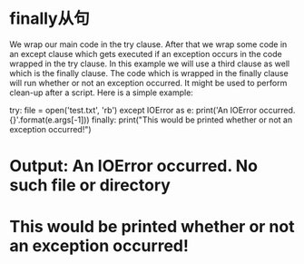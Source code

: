 # finally从句

We wrap our main code in the try clause. After that we wrap some code in an except clause which gets executed if an exception occurs in the code wrapped in the try clause. In this example we will use a third clause as well which is the finally clause. The code which is wrapped in the finally clause will run whether or not an exception occurred. It might be used to perform clean-up after a script. Here is a simple example:

try:
    file = open('test.txt', 'rb')
except IOError as e:
    print('An IOError occurred. {}'.format(e.args[-1]))
finally:
    print("This would be printed whether or not an exception occurred!")

# Output: An IOError occurred. No such file or directory
# This would be printed whether or not an exception occurred!
